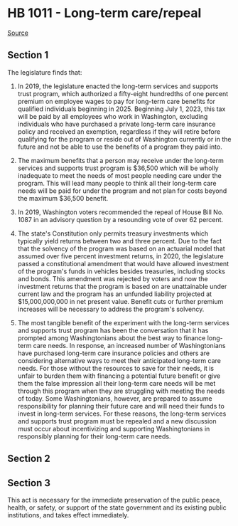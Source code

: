 # HB 1011 - Long-term care/repeal

[Source](http://lawfilesext.leg.wa.gov/biennium/2023-24/Pdf/Bills/House%20Bills/1011.pdf)

## Section 1
The legislature finds that:

1. In 2019, the legislature enacted the long-term services and supports trust program, which authorized a fifty-eight hundredths of one percent premium on employee wages to pay for long-term care benefits for qualified individuals beginning in 2025. Beginning July 1, 2023, this tax will be paid by all employees who work in Washington, excluding individuals who have purchased a private long-term care insurance policy and received an exemption, regardless if they will retire before qualifying for the program or reside out of Washington currently or in the future and not be able to use the benefits of a program they paid into.

2. The maximum benefits that a person may receive under the long-term services and supports trust program is $36,500 which will be wholly inadequate to meet the needs of most people needing care under the program. This will lead many people to think all their long-term care needs will be paid for under the program and not plan for costs beyond the maximum $36,500 benefit.

3. In 2019, Washington voters recommended the repeal of House Bill No. 1087 in an advisory question by a resounding vote of over 62 percent.

4. The state's Constitution only permits treasury investments which typically yield returns between two and three percent. Due to the fact that the solvency of the program was based on an actuarial model that assumed over five percent investment returns, in 2020, the legislature passed a constitutional amendment that would have allowed investment of the program's funds in vehicles besides treasuries, including stocks and bonds. This amendment was rejected by voters and now the investment returns that the program is based on are unattainable under current law and the program has an unfunded liability projected at $15,000,000,000 in net present value. Benefit cuts or further premium increases will be necessary to address the program's solvency.

5. The most tangible benefit of the experiment with the long-term services and supports trust program has been the conversation that it has prompted among Washingtonians about the best way to finance long-term care needs. In response, an increased number of Washingtonians have purchased long-term care insurance policies and others are considering alternative ways to meet their anticipated long-term care needs. For those without the resources to save for their needs, it is unfair to burden them with financing a potential future benefit or give them the false impression all their long-term care needs will be met through this program when they are struggling with meeting the needs of today. Some Washingtonians, however, are prepared to assume responsibility for planning their future care and will need their funds to invest in long-term services. For these reasons, the long-term services and supports trust program must be repealed and a new discussion must occur about incentivizing and supporting Washingtonians in responsibly planning for their long-term care needs.

## Section 2
## Section 3
This act is necessary for the immediate preservation of the public peace, health, or safety, or support of the state government and its existing public institutions, and takes effect immediately.
